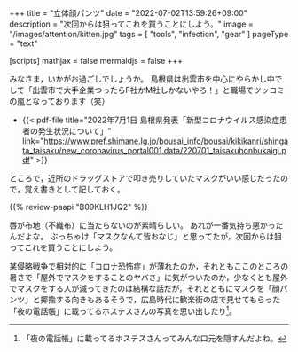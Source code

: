 +++
title = "立体顔パンツ"
date =  "2022-07-02T13:59:26+09:00"
description = "次回からは狙ってこれを買うことにしよう。"
image = "/images/attention/kitten.jpg"
tags = [ "tools", "infection", "gear" ]
pageType = "text"

[scripts]
  mathjax = false
  mermaidjs = false
+++

みなさま，いかがお過ごしでしょうか。
島根県は出雲市を中心にやらかし中でして「出雲市で大手企業つったらF社かM社しかないやろ！」と職場でツッコミの嵐となっております（笑）

- {{< pdf-file title="2022年7月1日 島根県発表「新型コロナウイルス感染症患者の発生状況について」" link="https://www.pref.shimane.lg.jp/bousai_info/bousai/kikikanri/shingata_taisaku/new_coronavirus_portal001.data/220701_taisakuhonbukaigi.pdf" >}}

ところで，近所のドラッグストアで叩き売りしていたマスクがいい感じだったので，覚え書きとして記しておく。

{{% review-paapi "B09KLH1JQ2" %}} <!-- 立体マスク -->

唇が布地（不織布）に当たらないのが素晴らしい。
あれが一番気持ち悪かったんだよな。
ぶっちゃけ「マスクなんて皆おなじ」と思ってたが，次回からは狙ってこれを買うことにしよう。

某侵略戦争で相対的に「コロナ恐怖症」が薄れたのか，それともここのところの暑さで「屋外でマスクをすることのヤバさ」に気がついたのか，少なくとも屋外でマスクをする人が減ってきたのは結構な話だが，それとともにマスクを「顔パンツ」と揶揄する向きもあるそうで，広島時代に歓楽街の店で見せてもらった「夜の電話帳」に載ってるホステスさんの写真を思い出したり[^p1]。

[^p1]: 「夜の電話帳」に載ってるホステスさんってみんな口元を隠すんだよね。

<!-- eof -->
